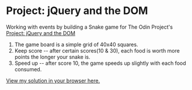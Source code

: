 # Project: jQuery and the DOM

Working with events by building a Snake game for The Odin Project's [Project: jQuery and the DOM](http://www.theodinproject.com/courses/javascript-and-jquery/lessons/jquery-and-the-dom)

1. The game board is a simple grid of 40x40 squares.
2. Keep score -- after certain scores(10 & 30), each food is worth more points the longer your snake is.
3. Speed up -- after score 10, the game speeds up slightly with each food consumed.

[View my solution in your browser here.](http://htmlpreview.github.io/?https://github.com/StefanieWang/jQuery-snake-game/blob/master/snake-index.html)
